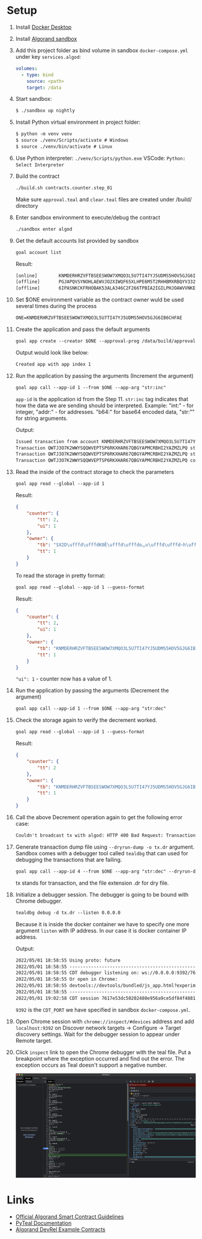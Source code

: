 # Setup

1. Install [Docker Desktop](https://www.docker.com/products/docker-desktop)
2. Install [Algorand sandbox](https://github.com/algorand/sandbox)
3. Add this project folder as bind volume in sandbox `docker-compose.yml` under key `services.algod`:
    ```yml
    volumes:
      - type: bind
        source: <path>
        target: /data
    ```
4. Start sandbox:
    ```txt
    $ ./sandbox up nightly
    ```
5. Install Python virtual environment in project folder:
    ```txt
    $ python -m venv venv
    $ source ./venv/Scripts/activate # Windows
    $ source ./venv/bin/activate # Linux
    ```
6. Use Python interpreter: `./venv/Scripts/python.exe`
    VSCode: `Python: Select Interpreter`

7. Build the contract
   ```txt
   ./build.sh contracts.counter.step_01
   ```
   Make sure `approval.teal` and `clear.teal` files are created under /build/ directory

8. Enter sandbox environment to execute/debug the contract
    ```txt
    ./sandbox enter algod
    ```
9. Get the default accounts list provided by sandbox
    ```txt
    goal account list
    ```

    Result:
    ```txt
    [online]        KNMDERHRZVFTBSEESWOW7XMQO3L5U7TI47YJ5UDMS5HOV5GJG6IB6CHFAE      KNMDERHRZVFTBSEESWOW7XMQO3L5U7TI47YJ5UDMS5HOV5GJG6IB6CHFAE      4000112000000000 microAlgos
    [offline]       PGJAPQVSYNOHLAEWVJO2XIWQF65XLHPE6M5T2RHHBMXRBQYV332L6NJ4GE      PGJAPQVSYNOHLAEWVJO2XIWQF65XLHPE6M5T2RHHBMXRBQYV332L6NJ4GE      1000028000000000 microAlgos
    [offline]       6IPASNKCKFRHOBAK53ALA346C2F266TPBIA2IGILPHJOAWVVNKEGCZRBLM      6IPASNKCKFRHOBAK53ALA346C2F266TPBIA2IGILPHJOAWVVNKEGCZRBLM      4000112000000000 microAlgos
    ```
10. Set $ONE environment variable as the contract owner wuld be used several times during the process
    ```txt
    ONE=KNMDERHRZVFTBSEESWOW7XMQO3L5U7TI47YJ5UDMS5HOV5GJG6IB6CHFAE
    ```
11. Create the application and pass the default arguments
    ```txt
    goal app create --creator $ONE --approval-prog /data/build/approval.teal --clear-prog /data/build/clear.teal --global-byteslices 1 --global-ints 1 --local-byteslices 0 --local-ints 0
    ```
    Output would look like below:
    ```txt
    Created app with app index 1
    ```
12. Run the application by passing the arguments (Increment the argument)
    ```txt
    goal app call --app-id 1 --from $ONE --app-arg "str:inc"
    ```
    `app-id` is the application id from the Step 11.
    `str:inc` tag indicates that how the data we are sending should be interpreted. Example: "int:" - for integer, "addr:" - for addresses. "b64:" for base64 encoded data, "str:"" for string arguments.

    Output:
    ```txt
    Issued transaction from account KNMDERHRZVFTBSEESWOW7XMQO3L5U7TI47YJ5UDMS5HOV5GJG6IB6CHFAE, txid QWTJ3O7K2WWYSQQWVEPTSP6RKXHAR67QBGYAPMCRBHI2YAZMZLPQ (fee 1000)
    Transaction QWTJ3O7K2WWYSQQWVEPTSP6RKXHAR67QBGYAPMCRBHI2YAZMZLPQ still pending as of round 1209
    Transaction QWTJ3O7K2WWYSQQWVEPTSP6RKXHAR67QBGYAPMCRBHI2YAZMZLPQ still pending as of round 1210
    Transaction QWTJ3O7K2WWYSQQWVEPTSP6RKXHAR67QBGYAPMCRBHI2YAZMZLPQ committed in round 1211
    ```
13. Read the inside of the contract storage to check the parameters
    ```txt
    goal app read --global --app-id 1
    ```

    Result: 
    ```json
    {
        "counter": {
            "tt": 2,
            "ui": 1
        },
        "owner": {
            "tb": "SX2D\ufffd\ufffdK0Ȅ\ufffd\ufffdoݐv\ufffd\ufffd~h\ufffd\ufffd\ufffd\ufffdl\ufffdN\ufffd\ufffd\ufffd7\ufffd",
            "tt": 1
        }
    }
    ```

    To read the storage in pretty format:
    ```txt
    goal app read --global --app-id 1 --guess-format
    ```

    Result:
    ```json
    {
        "counter": {
            "tt": 2,
            "ui": 1
        },
        "owner": {
            "tb": "KNMDERHRZVFTBSEESWOW7XMQO3L5U7TI47YJ5UDMS5HOV5GJG6IB6CHFAE",
            "tt": 1
        }
    }
    ```
    `"ui": 1` - counter now has a value of 1.
    
13. Run the application by passing the arguments (Decrement the argument)
    ```txt
    goal app call --app-id 1 --from $ONE --app-arg "str:dec"
    ```
14. Check the storage again to verify the decrement worked.
    ```txt
    goal app read --global --app-id 1 --guess-format
    ```

    Result:
    ```json
    {
        "counter": {
            "tt": 2
        },
        "owner": {
            "tb": "KNMDERHRZVFTBSEESWOW7XMQO3L5U7TI47YJ5UDMS5HOV5GJG6IB6CHFAE",
            "tt": 1
        }
    }
    ```
15. Call the above Decrement operation again to get the following error case:
    ```txt
    Couldn't broadcast tx with algod: HTTP 400 Bad Request: TransactionPool.Remember: transaction LLZB3ENM6WP4MHWYHYLALPR4NX5NRAGEA6RTL7XX23JR2KADWZEQ: logic eval error: - would result negative. Details: pc=90, opcodes=app_global_getintc_1 // 1-
    ```

16. Generate transaction dump file using `--dryrun-dump -o tx.dr` argument. Sandbox comes with a debugger tool called `tealdbg` that can used for debugging the transactions that are failing. 
    ```txt
    goal app call --app-id 4 --from $ONE --app-arg "str:dec" --dryrun-dump -o tx.dr
    ```
    tx stands for transaction, and the file extension .dr for dry file.

17. Initialize a debugger session. The debugger is going to be bound with Chrome debugger.
    ```txt
    tealdbg debug -d tx.dr --listen 0.0.0.0
    ```
    Because it is inside the docker container we have to specify one more argument `listen` with IP address. In our case it is docker container IP address.

    Output:
    ```txt
    2022/05/01 18:58:55 Using proto: future
    2022/05/01 18:58:55 ------------------------------------------------
    2022/05/01 18:58:55 CDT debugger listening on: ws://0.0.0.0:9392/7617e53dc50202480e956a9ce5df84f4881f32bff09ff0299715be104db9ed84
    2022/05/01 18:58:55 Or open in Chrome:
    2022/05/01 18:58:55 devtools://devtools/bundled/js_app.html?experiments=true&v8only=false&ws=0.0.0.0:9392/7617e53dc50202480e956a9ce5df84f4881f32bff09ff0299715be104db9ed84
    2022/05/01 18:58:55 ------------------------------------------------
    2022/05/01 19:02:58 CDT session 7617e53dc50202480e956a9ce5df84f4881f32bff09ff0299715be104db9ed84 closed
    ```

    `9392` is the `CDT_PORT` we have specified in sandbox `docker-compose.yml`.

18. Open Chrome session with `chrome://inspect/#devices` address and add `localhost:9392` on Discover network targets -> Configure -> Target discovery settings. Wait for the debugger session to appear under Remote target.

19. Click `inspect` link to open the Chrome debugger with the teal file. Put a breakpoint where the exception occurred and find out the error. The exception occurs as Teal doesn't support a negative number.

    ![Chrome Debugger](https://github.com/bakytnur/algorand-sample-contract/blob/main/chrome_debugger.png?raw=true)
# Links

- [Official Algorand Smart Contract Guidelines](https://developer.algorand.org/docs/get-details/dapps/avm/teal/guidelines/)
- [PyTeal Documentation](https://pyteal.readthedocs.io/en/latest/index.html)
- [Algorand DevRel Example Contracts](https://github.com/algorand/smart-contracts)
